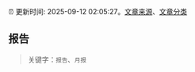 :alarm_clock: 更新时间: 2025-09-12 02:05:27。[文章来源](/README.md)、[文章分类](/TAGS.md)

## 报告


> 关键字：`报告`、`月报`



